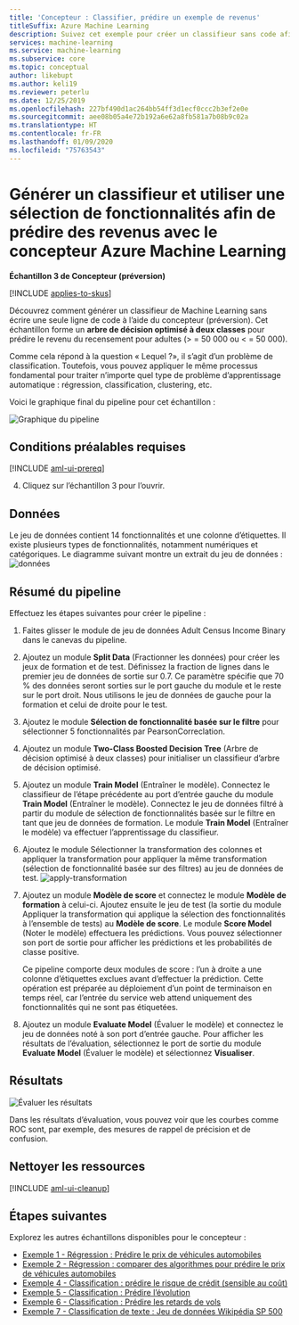 ```yaml
---
title: 'Concepteur : Classifier, prédire un exemple de revenus'
titleSuffix: Azure Machine Learning
description: Suivez cet exemple pour créer un classifieur sans code afin de prédire des revenus avec le concepteur Azure Machine Learning designer.
services: machine-learning
ms.service: machine-learning
ms.subservice: core
ms.topic: conceptual
author: likebupt
ms.author: keli19
ms.reviewer: peterlu
ms.date: 12/25/2019
ms.openlocfilehash: 227bf490d1ac264bb54ff3d1ecf0ccc2b3ef2e0e
ms.sourcegitcommit: aee08b05a4e72b192a6e62a8fb581a7b08b9c02a
ms.translationtype: HT
ms.contentlocale: fr-FR
ms.lasthandoff: 01/09/2020
ms.locfileid: "75763543"
---
```

# <a name="build-a-classifier--use-feature-selection-to-predict-income-with-azure-machine-learning-designer"></a>Générer un classifieur et utiliser une sélection de fonctionnalités afin de prédire des revenus avec le concepteur Azure Machine Learning

**Échantillon 3 de Concepteur (préversion)**

[!INCLUDE [applies-to-skus](../../includes/aml-applies-to-enterprise-sku.md)]

Découvrez comment générer un classifieur de Machine Learning sans écrire une seule ligne de code à l’aide du concepteur (préversion). Cet échantillon forme un **arbre de décision optimisé à deux classes** pour prédire le revenu du recensement pour adultes (> = 50 000 ou < = 50 000).

Comme cela répond à la question « Lequel ?», il s’agit d’un problème de classification. Toutefois, vous pouvez appliquer le même processus fondamental pour traiter n’importe quel type de problème d’apprentissage automatique : régression, classification, clustering, etc.

Voici le graphique final du pipeline pour cet échantillon :

![Graphique du pipeline](./media/how-to-designer-sample-classification-predict-income/overall-graph.png)

## <a name="prerequisites"></a>Conditions préalables requises

[!INCLUDE [aml-ui-prereq](../../includes/aml-ui-prereq.md)]

4. Cliquez sur l’échantillon 3 pour l’ouvrir.



## <a name="data"></a>Données

Le jeu de données contient 14 fonctionnalités et une colonne d’étiquettes. Il existe plusieurs types de fonctionnalités, notamment numériques et catégoriques. Le diagramme suivant montre un extrait du jeu de données : ![données](media/how-to-designer-sample-classification-predict-income/sample3-dataset-1225.png)



## <a name="pipeline-summary"></a>Résumé du pipeline

Effectuez les étapes suivantes pour créer le pipeline :

1. Faites glisser le module de jeu de données Adult Census Income Binary dans le canevas du pipeline.
1. Ajoutez un module **Split Data** (Fractionner les données) pour créer les jeux de formation et de test. Définissez la fraction de lignes dans le premier jeu de données de sortie sur 0.7. Ce paramètre spécifie que 70 % des données seront sorties sur le port gauche du module et le reste sur le port droit. Nous utilisons le jeu de données de gauche pour la formation et celui de droite pour le test.
1. Ajoutez le module **Sélection de fonctionnalité basée sur le filtre** pour sélectionner 5 fonctionnalités par PearsonCorreclation. 
1. Ajoutez un module **Two-Class Boosted Decision Tree** (Arbre de décision optimisé à deux classes) pour initialiser un classifieur d’arbre de décision optimisé.
1. Ajoutez un module **Train Model** (Entraîner le modèle). Connectez le classifieur de l’étape précédente au port d’entrée gauche du module **Train Model** (Entraîner le modèle). Connectez le jeu de données filtré à partir du module de sélection de fonctionnalités basée sur le filtre en tant que jeu de données de formation.  Le module **Train Model** (Entraîner le modèle) va effectuer l’apprentissage du classifieur.
1. Ajoutez le module Sélectionner la transformation des colonnes et appliquer la transformation pour appliquer la même transformation (sélection de fonctionnalité basée sur des filtres) au jeu de données de test.
![apply-transformation](./media/how-to-designer-sample-classification-predict-income/transformation.png)
1. Ajoutez un module **Modèle de score** et connectez le module **Modèle de formation** à celui-ci. Ajoutez ensuite le jeu de test (la sortie du module Appliquer la transformation qui applique la sélection des fonctionnalités à l’ensemble de tests) au **Modèle de score**. Le module **Score Model** (Noter le modèle) effectuera les prédictions. Vous pouvez sélectionner son port de sortie pour afficher les prédictions et les probabilités de classe positive.


    Ce pipeline comporte deux modules de score : l’un à droite a une colonne d’étiquettes exclues avant d’effectuer la prédiction. Cette opération est préparée au déploiement d’un point de terminaison en temps réel, car l’entrée du service web attend uniquement des fonctionnalités qui ne sont pas étiquetées. 

1. Ajoutez un module **Evaluate Model** (Évaluer le modèle) et connectez le jeu de données noté à son port d’entrée gauche. Pour afficher les résultats de l’évaluation, sélectionnez le port de sortie du module **Evaluate Model** (Évaluer le modèle) et sélectionnez **Visualiser**.

## <a name="results"></a>Résultats

![Évaluer les résultats](media/how-to-designer-sample-classification-predict-income/sample3-evaluate-1225.png)

Dans les résultats d’évaluation, vous pouvez voir que les courbes comme ROC sont, par exemple, des mesures de rappel de précision et de confusion. 

## <a name="clean-up-resources"></a>Nettoyer les ressources

[!INCLUDE [aml-ui-cleanup](../../includes/aml-ui-cleanup.md)]

## <a name="next-steps"></a>Étapes suivantes

Explorez les autres échantillons disponibles pour le concepteur :

- [Exemple 1 - Régression : Prédire le prix de véhicules automobiles](how-to-designer-sample-regression-automobile-price-basic.md)
- [Exemple 2 - Régression : comparer des algorithmes pour prédire le prix de véhicules automobiles](how-to-designer-sample-regression-automobile-price-compare-algorithms.md)
- [Exemple 4 - Classification : prédire le risque de crédit (sensible au coût)](how-to-designer-sample-classification-credit-risk-cost-sensitive.md)
- [Exemple 5 - Classification : Prédire l’évolution](how-to-designer-sample-classification-churn.md)
- [Exemple 6 - Classification : Prédire les retards de vols](how-to-designer-sample-classification-flight-delay.md)
- [Exemple 7 - Classification de texte : Jeu de données Wikipédia SP 500](how-to-designer-sample-text-classification.md)
